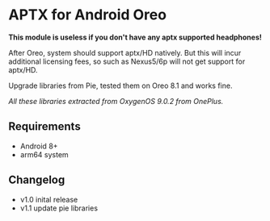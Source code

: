 # APTX for Android Oreo

**This module is useless if you don't have any aptx supported headphones!**

After Oreo, system should support aptx/HD natively. But this will incur additional licensing fees, so such as Nexus5/6p will not get support for aptx/HD.

Upgrade libraries from Pie, tested them on Oreo 8.1 and works fine.

*All these libraries extracted from OxygenOS 9.0.2 from OnePlus.*

## Requirements
- Android 8+
- arm64 system

## Changelog
- v1.0 inital release
- v1.1 update pie libraries
